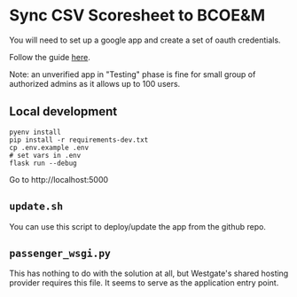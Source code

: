 # Sync CSV Scoresheet to BCOE&M

You will need to set up a google app and create a set of oauth credentials.

Follow the guide [here](https://github.com/singingwolfboy/flask-dance-google#step-2-get-oauth-credentials-from-google).

Note: an unverified app in "Testing" phase is fine for small group of authorized admins as it allows up to 100 users.

## Local development

```
pyenv install
pip install -r requirements-dev.txt
cp .env.example .env
# set vars in .env
flask run --debug
```

Go to http://localhost:5000

## `update.sh`

You can use this script to deploy/update the app from the github repo.

## `passenger_wsgi.py`

This has nothing to do with the solution at all, but Westgate's shared hosting provider requires this file. It seems to serve as the application entry point.
